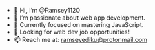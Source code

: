 - 👋 Hi, I’m @Ramsey1120
- 👀 I’m passionate about web app development.
- 🌱 Currently focused on mastering JavaScript.
- 💼 Looking for web dev job opportunities!
- 📫 Reach me at: ramseyediku@protonmail.com
